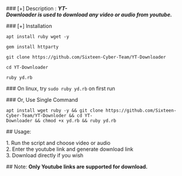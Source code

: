 ### [+] Description : 
 ***YT-Downloader is used to download any video or audio from youtube.*** 
  
### [+] Installation 
  
 ``` 
 apt install ruby wget -y 
 ``` 
  
 ``` 
 gem install httparty 
 ``` 
  
 ``` 
 git clone https://github.com/Sixteen-Cyber-Team/YT-Downloader 
 ``` 
  
 ``` 
 cd YT-Downloader 
 ``` 
  
 ``` 
 ruby yd.rb 
 ``` 
  
### On linux, try `sudo ruby yd.rb` on first run 
  
 ### Or, Use Single Command 
  
 ``` 
 apt install wget ruby -y && git clone https://github.com/Sixteen-Cyber-Team/YT-Downloder && cd YT-Downloader && chmod +x yd.rb && ruby yd.rb 
 ``` 
## Usage: 
  
 1. Run the script and choose video or audio 
 2. Enter the youtube link and generate download link 
 3. Download directly if you wish 
  
 ## Note: 
 **Only Youtube links are supported for download.** 
 
 
